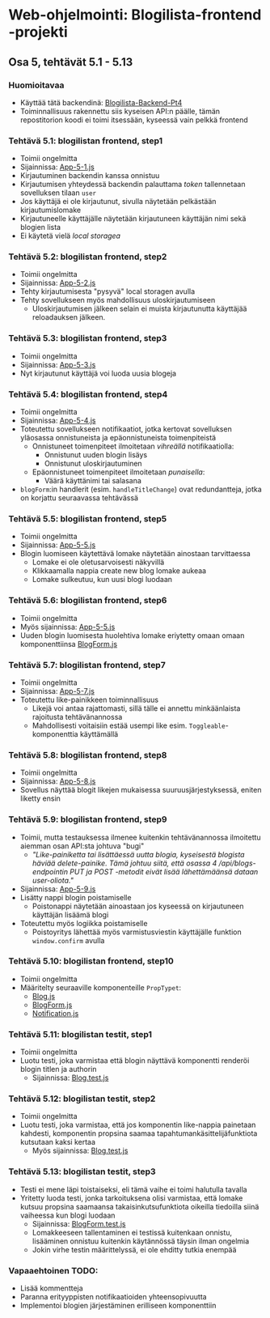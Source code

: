 # Web-ohjelmointi: Blogilista-frontend -projekti
## Osa 5, tehtävät 5.1 - 5.13

### Huomioitavaa
- Käyttää tätä backendinä: [Blogilista-Backend-Pt4](https://github.com/3liasP/Blogilista-Backend-Pt4)
- Toiminnallisuus rakennettu siis kyseisen API:n päälle, tämän repostitorion koodi ei toimi itsessään, kyseessä vain pelkkä frontend

### Tehtävä 5.1: blogilistan frontend, step1
- Toimii ongelmitta
- Sijainnissa: [App-5-1.js](./src/App-5-1.js)
- Kirjautuminen backendin kanssa onnistuu
- Kirjautumisen yhteydessä backendin palauttama *token* tallennetaan sovelluksen tilaan `user`
- Jos käyttäjä ei ole kirjautunut, sivulla näytetään pelkästään kirjautumislomake
- Kirjautuneelle käyttäjälle näytetään kirjautuneen käyttäjän nimi sekä blogien lista
- Ei käytetä vielä *local storagea*

### Tehtävä 5.2: blogilistan frontend, step2
- Toimii ongelmitta
- Sijainnissa: [App-5-2.js](./src/App-5-2.js)
- Tehty kirjautumisesta "pysyvä" local storagen avulla
- Tehty sovellukseen myös mahdollisuus uloskirjautumiseen
    - Uloskirjautumisen jälkeen selain ei muista kirjautunutta käyttäjää reloadauksen jälkeen.

### Tehtävä 5.3: blogilistan frontend, step3
- Toimii ongelmitta
- Sijainnissa: [App-5-3.js](./src/App-5-3.js)
- Nyt kirjautunut käyttäjä voi luoda uusia blogeja

### Tehtävä 5.4: blogilistan frontend, step4
- Toimii ongelmitta
- Sijainnissa: [App-5-4.js](./src/App-5-4.js)
- Toteutettu sovellukseen notifikaatiot, jotka kertovat sovelluksen yläosassa onnistuneista ja epäonnistuneista toimenpiteistä
    - Onnistuneet toimenpiteet ilmoitetaan *vihreällä* notifikaatiolla:
        - Onnistunut uuden blogin lisäys
        - Onnistunut uloskirjautuminen
    - Epäonnistuneet toimenpiteet ilmoitetaan *punaisella*:
        - Väärä käyttänimi tai salasana
- `blogForm`:in handlerit (esim. `handleTitleChange`) ovat redundantteja, jotka on korjattu seuraavassa tehtävässä

### Tehtävä 5.5: blogilistan frontend, step5
- Toimii ongelmitta
- Sijainnissa: [App-5-5.js](./src/App-5-5.js)
- Blogin luomiseen käytettävä lomake näytetään ainostaan tarvittaessa
    - Lomake ei ole oletusarvoisesti näkyvillä
    - Klikkaamalla nappia create new blog lomake aukeaa
    - Lomake sulkeutuu, kun uusi blogi luodaan

### Tehtävä 5.6: blogilistan frontend, step6
- Toimii ongelmitta
- Myös sijainnissa: [App-5-5.js](./src/App-5-5.js)
- Uuden blogin luomisesta huolehtiva lomake eriytetty omaan omaan komponenttiinsa [BlogForm.js](./src/components/BlogForm.js)

### Tehtävä 5.7: blogilistan frontend, step7
- Toimii ongelmitta
- Sijainnissa: [App-5-7.js](./src/App-5-7.js)
- Toteutettu like-painikkeen toiminnallisuus
    - Likejä voi antaa rajattomasti, sillä tälle ei annettu minkäänlaista rajoitusta tehtävänannossa
    - Mahdollisesti voitaisiin estää usempi like esim. `Toggleable`-komponenttia käyttämällä

### Tehtävä 5.8: blogilistan frontend, step8
- Toimii ongelmitta
- Sijainnissa: [App-5-8.js](./src/App-5-8.js)
- Sovellus näyttää blogit likejen mukaisessa suuruusjärjestyksessä, eniten liketty ensin

### Tehtävä 5.9: blogilistan frontend, step9
- Toimii, mutta testauksessa ilmenee kuitenkin tehtävänannossa ilmoitettu aiemman osan API:sta johtuva "bugi"
    - *"Like-painiketta tai lisättäessä uutta blogia, kyseisestä blogista häviää delete-painike. Tämä johtuu siitä, että osassa 4 /api/blogs-endpointin PUT ja POST -metodit eivät lisää lähettämäänsä dataan user-oliota."*
- Sijainnissa: [App-5-9.js](./src/App-5-9.js)
- Lisätty nappi blogin poistamiselle
    - Poistonappi näytetään ainoastaan jos kyseessä on kirjautuneen käyttäjän lisäämä blogi
- Toteutettu myös logiikka poistamiselle
    - Poistoyritys lähettää myös varmistusviestin käyttäjälle funktion `window.confirm` avulla

### Tehtävä 5.10: blogilistan frontend, step10
- Toimii ongelmitta
- Määritelty seuraaville komponenteille `PropTypet`:
    - [Blog.js](./src/components/Blog.js)
    - [BlogForm.js](./src/components/BlogForm.js)
    - [Notification.js](./src/components/Notification.js)

### Tehtävä 5.11: blogilistan testit, step1
- Toimii ongelmitta
- Luotu testi, joka varmistaa että blogin näyttävä komponentti renderöi blogin titlen ja authorin
    - Sijainnissa: [Blog.test.js](./src/components/Blog.test.js)

### Tehtävä 5.12: blogilistan testit, step2
- Toimii ongelmitta
- Luotu testi, joka varmistaa, että jos komponentin like-nappia painetaan kahdesti, komponentin propsina saamaa tapahtumankäsittelijäfunktiota kutsutaan kaksi kertaa
    - Myös sijainnissa: [Blog.test.js](./src/components/Blog.test.js)

### Tehtävä 5.13: blogilistan testit, step3
- Testi ei mene läpi toistaiseksi, eli tämä vaihe ei toimi halutulla tavalla
- Yritetty luoda testi, jonka tarkoituksena olisi varmistaa, että lomake kutsuu propsina saamaansa takaisinkutsufunktiota oikeilla tiedoilla siinä vaiheessa kun blogi luodaan
    - Sijainnissa: [BlogForm.test.js](./src/components/BlogForm.test.js)
    - Lomakkeeseen tallentaminen ei testissä kuitenkaan onnistu, lisääminen onnistuu kuitenkin käytännössä täysin ilman ongelmia
    - Jokin virhe testin määrittelyssä, ei ole ehditty tutkia enempää

### Vapaaehtoinen TODO:
- Lisää kommentteja
- Paranna erityyppisten notifikaatioiden yhteensopivuutta
- Implementoi blogien järjestäminen erilliseen komponenttiin
